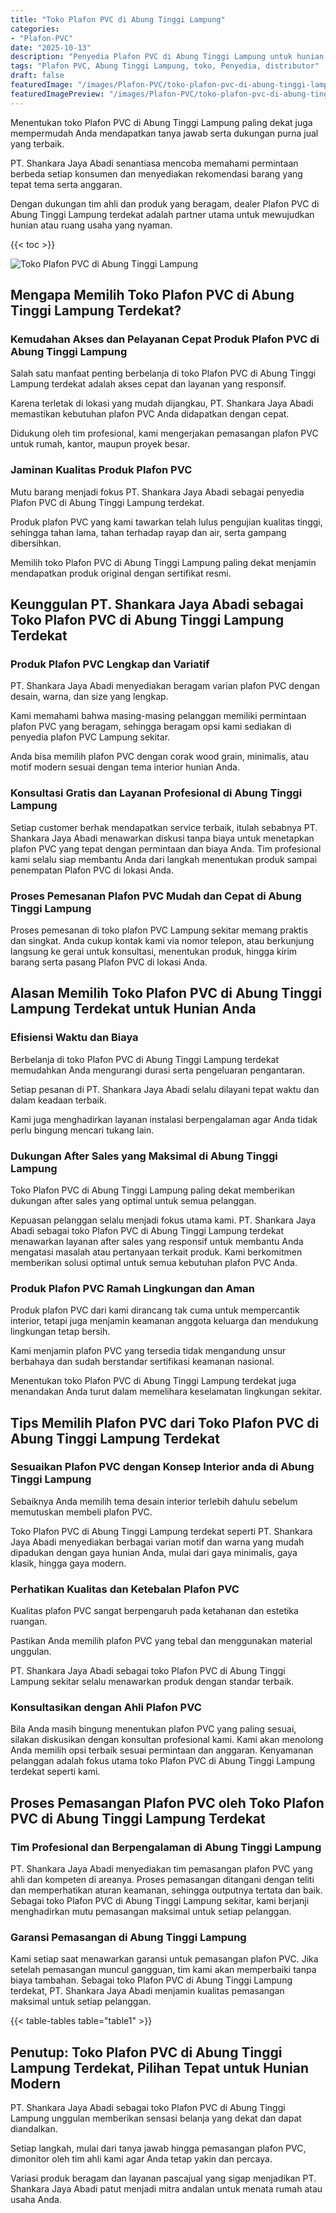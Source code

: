 ```yaml
---
title: "Toko Plafon PVC di Abung Tinggi Lampung"
categories:
- "Plafon-PVC"
date: "2025-10-13"
description: "Penyedia Plafon PVC di Abung Tinggi Lampung untuk hunian, office, dan gerai. Material berkualitas, pilihan motif, variasi warna elegan, beserta layanan instalasi ditangani oleh tenaga ahli ahli serta jaminan resmi!|Layanan penyediaan Plafon PVC di Abung Tinggi Lampung bagi keperluan hunian, kantor, atau gerai, beserta plafon berkualitas dan instalasi oleh tim ahli serta jaminan resmi.|Solusi Plafon PVC di Abung Tinggi Lampung yang terbukti bagi hunian, perkantoran, dan gerai, bersama material unggulan dan pemasangan ditangani oleh teknisi berpengalaman serta garansi resmi.|Distribusi Plafon PVC di Abung Tinggi Lampung bagi rumah, perkantoran, dan ritel, dengan plafon terbaik dan penempatan ditangani oleh tim profesional, dilengkapi beserta garansi resmi.}"
tags: "Plafon PVC, Abung Tinggi Lampung, toko, Penyedia, distributor"
draft: false
featuredImage: "/images/Plafon-PVC/toko-plafon-pvc-di-abung-tinggi-lampung.png"
featuredImagePreview: "/images/Plafon-PVC/toko-plafon-pvc-di-abung-tinggi-lampung.png"
---
```


Menentukan toko Plafon PVC di Abung Tinggi Lampung paling dekat juga mempermudah Anda mendapatkan tanya jawab serta dukungan purna jual yang terbaik.

PT. Shankara Jaya Abadi senantiasa mencoba memahami permintaan berbeda setiap konsumen dan menyediakan rekomendasi barang yang tepat tema serta anggaran.

Dengan dukungan tim ahli dan produk yang beragam, dealer Plafon PVC di Abung Tinggi Lampung terdekat adalah partner utama untuk mewujudkan hunian atau ruang usaha yang nyaman.

{{< toc >}}

![Toko Plafon PVC di Abung Tinggi Lampung](/images/Plafon-PVC/Toko-Plafon-PVC-di-Abung-Tinggi-Lampung.png)

## Mengapa Memilih Toko Plafon PVC di Abung Tinggi Lampung Terdekat?

### Kemudahan Akses dan Pelayanan Cepat Produk Plafon PVC di Abung Tinggi Lampung

Salah satu manfaat penting berbelanja di toko Plafon PVC di Abung Tinggi Lampung terdekat adalah akses cepat dan layanan yang responsif.

Karena terletak di lokasi yang mudah dijangkau, PT. Shankara Jaya Abadi memastikan kebutuhan plafon PVC Anda didapatkan dengan cepat.

Didukung oleh tim profesional, kami mengerjakan pemasangan plafon PVC untuk rumah, kantor, maupun proyek besar.

### Jaminan Kualitas Produk Plafon PVC

Mutu barang menjadi fokus PT. Shankara Jaya Abadi sebagai penyedia Plafon PVC di Abung Tinggi Lampung terdekat.

Produk plafon PVC yang kami tawarkan telah lulus pengujian kualitas tinggi, sehingga tahan lama, tahan terhadap rayap dan air, serta gampang dibersihkan.

Memilih toko Plafon PVC di Abung Tinggi Lampung paling dekat menjamin mendapatkan produk original dengan sertifikat resmi.

## Keunggulan PT. Shankara Jaya Abadi sebagai Toko Plafon PVC di Abung Tinggi Lampung Terdekat

### Produk Plafon PVC Lengkap dan Variatif

PT. Shankara Jaya Abadi menyediakan beragam varian plafon PVC dengan desain, warna, dan size yang lengkap.

Kami memahami bahwa masing-masing pelanggan memiliki permintaan plafon PVC yang beragam, sehingga beragam opsi kami sediakan di penyedia plafon PVC Lampung sekitar.

Anda bisa memilih plafon PVC dengan corak wood grain, minimalis, atau motif modern sesuai dengan tema interior hunian Anda.

### Konsultasi Gratis dan Layanan Profesional di Abung Tinggi Lampung

Setiap customer berhak mendapatkan service terbaik, itulah sebabnya PT. Shankara Jaya Abadi menawarkan diskusi tanpa biaya untuk menetapkan plafon PVC yang tepat dengan permintaan dan biaya Anda. Tim profesional kami selalu siap membantu Anda dari langkah menentukan produk sampai penempatan Plafon PVC di lokasi Anda.

### Proses Pemesanan Plafon PVC Mudah dan Cepat di Abung Tinggi Lampung

Proses pemesanan di toko plafon PVC Lampung sekitar memang praktis dan singkat. Anda cukup kontak kami via nomor telepon, atau berkunjung langsung ke gerai untuk konsultasi, menentukan produk, hingga kirim barang serta pasang Plafon PVC di lokasi Anda.

## Alasan Memilih Toko Plafon PVC di Abung Tinggi Lampung Terdekat untuk Hunian Anda

### Efisiensi Waktu dan Biaya

Berbelanja di toko Plafon PVC di Abung Tinggi Lampung terdekat memudahkan Anda mengurangi durasi serta pengeluaran pengantaran.

Setiap pesanan di PT. Shankara Jaya Abadi selalu dilayani tepat waktu dan dalam keadaan terbaik.

Kami juga menghadirkan layanan instalasi berpengalaman agar Anda tidak perlu bingung mencari tukang lain.

### Dukungan After Sales yang Maksimal di Abung Tinggi Lampung

Toko Plafon PVC di Abung Tinggi Lampung paling dekat memberikan dukungan after sales yang optimal untuk semua pelanggan.

Kepuasan pelanggan selalu menjadi fokus utama kami. PT. Shankara Jaya Abadi sebagai toko Plafon PVC di Abung Tinggi Lampung terdekat menawarkan layanan after sales yang responsif untuk membantu Anda mengatasi masalah atau pertanyaan terkait produk. Kami berkomitmen memberikan solusi optimal untuk semua kebutuhan plafon PVC Anda.

### Produk Plafon PVC Ramah Lingkungan dan Aman

Produk plafon PVC dari kami dirancang tak cuma untuk mempercantik interior, tetapi juga menjamin keamanan anggota keluarga dan mendukung lingkungan tetap bersih.

Kami menjamin plafon PVC yang tersedia tidak mengandung unsur berbahaya dan sudah berstandar sertifikasi keamanan nasional.

Menentukan toko Plafon PVC di Abung Tinggi Lampung terdekat juga menandakan Anda turut dalam memelihara keselamatan lingkungan sekitar.

## Tips Memilih Plafon PVC dari Toko Plafon PVC di Abung Tinggi Lampung Terdekat

### Sesuaikan Plafon PVC dengan Konsep Interior anda di Abung Tinggi Lampung

Sebaiknya Anda memilih tema desain interior terlebih dahulu sebelum memutuskan membeli plafon PVC.

Toko Plafon PVC di Abung Tinggi Lampung terdekat seperti PT. Shankara Jaya Abadi menyediakan berbagai varian motif dan warna yang mudah dipadukan dengan gaya hunian Anda, mulai dari gaya minimalis, gaya klasik, hingga gaya modern.

### Perhatikan Kualitas dan Ketebalan Plafon PVC

Kualitas plafon PVC sangat berpengaruh pada ketahanan dan estetika ruangan.

Pastikan Anda memilih plafon PVC yang tebal dan menggunakan material unggulan.

PT. Shankara Jaya Abadi sebagai toko Plafon PVC di Abung Tinggi Lampung sekitar selalu menawarkan produk dengan standar terbaik.

### Konsultasikan dengan Ahli Plafon PVC

Bila Anda masih bingung menentukan plafon PVC yang paling sesuai, silakan diskusikan dengan konsultan profesional kami. Kami akan menolong Anda memilih opsi terbaik sesuai permintaan dan anggaran. Kenyamanan pelanggan adalah fokus utama toko Plafon PVC di Abung Tinggi Lampung terdekat seperti kami.

## Proses Pemasangan Plafon PVC oleh Toko Plafon PVC di Abung Tinggi Lampung Terdekat

### Tim Profesional dan Berpengalaman di Abung Tinggi Lampung

PT. Shankara Jaya Abadi menyediakan tim pemasangan plafon PVC yang ahli dan kompeten di areanya. Proses pemasangan ditangani dengan teliti dan memperhatikan aturan keamanan, sehingga outputnya tertata dan baik. Sebagai toko Plafon PVC di Abung Tinggi Lampung sekitar, kami berjanji menghadirkan mutu pemasangan maksimal untuk setiap pelanggan.

### Garansi Pemasangan di Abung Tinggi Lampung

Kami setiap saat menawarkan garansi untuk pemasangan plafon PVC. Jika setelah pemasangan muncul gangguan, tim kami akan memperbaiki tanpa biaya tambahan. Sebagai toko Plafon PVC di Abung Tinggi Lampung terdekat, PT. Shankara Jaya Abadi menjamin kualitas pemasangan maksimal untuk setiap pelanggan.

{{< table-tables table="table1" >}}

## Penutup: Toko Plafon PVC di Abung Tinggi Lampung Terdekat, Pilihan Tepat untuk Hunian Modern

PT. Shankara Jaya Abadi sebagai toko Plafon PVC di Abung Tinggi Lampung unggulan memberikan sensasi belanja yang dekat dan dapat diandalkan.

Setiap langkah, mulai dari tanya jawab hingga pemasangan plafon PVC, dimonitor oleh tim ahli kami agar Anda tetap yakin dan percaya.

Variasi produk beragam dan layanan pascajual yang sigap menjadikan PT. Shankara Jaya Abadi patut menjadi mitra andalan untuk menata rumah atau usaha Anda.
